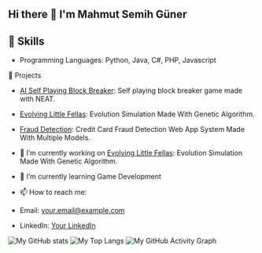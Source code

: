 ## Hi there 👋 I'm Mahmut Semih Güner

## 🚀 Skills
- Programming Languages:  Python, Java, C#, PHP, Javascript

🌟 Projects
- [AI Self Playing Block Breaker](https://github.com/Semicide/PyGame-NEAT-AI-Block-Breaker): Self playing block breaker game made with NEAT.
- [Evolving Little Fellas](https://github.com/Semicide/Evolving-Little-Fellas): Evolution Simulation Made With Genetic Algorithm.
- [Fraud Detection](https://github.com/Semicide/Credit-Card-Fraud-Detection-With-AI): Credit Card Fraud Detection Web App System Made With Multiple Models.

- 🔭 I’m currently working on [Evolving Little Fellas](https://github.com/Semicide/Evolving-Little-Fellas): Evolution Simulation Made With Genetic Algorithm.
- 🌱 I’m currently learning Game Development
- 📫 How to reach me: 
- Email: [your.email@example.com](mailto:your.email@example.com)
- LinkedIn: [Your LinkedIn](https://linkedin.com/in/yourprofile)

![My GitHub stats](https://github-readme-stats.vercel.app/api?username=Semicide&show_icons=true&theme=radical)
![My Top Langs](https://github-readme-stats.vercel.app/api/top-langs/?username=Semicide&layout=compact&theme=radical)
![My GitHub Activity Graph](https://activity-graph.herokuapp.com/graph?username=Semicide&theme=react-dark)

